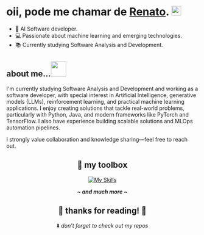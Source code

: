 <h1>oii, pode me chamar de <a href="https://github.com/thnbi">Renato</a>. <img src="https://media.giphy.com/media/hvRJCLFzcasrR4ia7z/giphy.gif" height="25px" width="25px">  </h1>

- 🌱 AI Software developer.
- 💻 Passionate about machine learning and emerging technologies.
- 📚 Currently studying Software Analysis and Development.
 
## about me...<img height="40px" width="40px" src="https://media.giphy.com/media/5xRW2cUKfcyQg/giphy.gif">

I'm currently studying Software Analysis and Development and working as a software developer, with special interest in Artificial Intelligence, generative models (LLMs), reinforcement learning, and practical machine learning applications. I enjoy creating solutions that tackle real-world problems, particularly with Python, Java, and modern frameworks like PyTorch and TensorFlow. I also have experience building scalable solutions and MLOps automation pipelines.

I strongly value collaboration and knowledge sharing—feel free to reach out.
<div align="center">
 
 ## 🧰  my toolbox

  [![My Skills](https://skillicons.dev/icons?i=python,js,ts,java,c,dotnet,tensorflow,pytorch,docker)](https://skillicons.dev)

  <em><b>__~ and much more ~__</b></em>

  <h2> 💖 thanks for reading! 💖 </h2>

  ⬇️ <em>don't forget to check out my repos</em>
</div>
